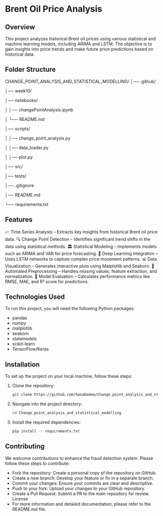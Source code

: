 # Brent Oil Price Analysis

## Overview

This project analyzes historical Brent oil prices using various statistical and machine learning models, including ARIMA and LSTM. The objective is to gain insights into price trends and make future price predictions based on historical data.

## Folder Structure 

CHANGE_POINT_ANALYSIS_AND_STATISTICAL_MODELLING/
│── .github/

│── week10/

│── notebooks/

│   │── changePointAnalysis.ipynb

│   └── README.md

│── scripts/

│   │── change_point_analysis.py

│   │── data_loader.py

│   │── plot.py

│── src/

│── tests/

│── .gitignore

│── README.md

└── requirements.txt

## Features

📈 Time Series Analysis – Extracts key insights from historical Brent oil price data.
🔍 Change Point Detection – Identifies significant trend shifts in the data using statistical methods.
🏛 Statistical Modeling – Implements models such as ARIMA and VAR for price forecasting.
🤖 Deep Learning Integration – Uses LSTM networks to capture complex price movement patterns.
📊 Data Visualization – Generates interactive plots using Matplotlib and Seaborn.
🔄 Automated Preprocessing – Handles missing values, feature extraction, and normalization.
📡 Model Evaluation – Calculates performance metrics like RMSE, MAE, and R² score for predictions.

## Technologies Used

To run this project, you will need the following Python packages:

* pandas
* numpy
* matplotlib
* seaborn
* statsmodels
* scikit-learn
* TensorFlow/Keras



## Installation

To set up the project on your local machine, follow these steps:


1. Clone the repository:
   ```bash
   git clone https://github.com/hanaDemma/Change_point_analysis_and_statistical_modelling-
2. Navigate into the project directory:
   ```bash
   cd Change_point_analysis_and_statistical_modelling

3. Install the required dependencies:
   ```bash
   pip install -r requirements.txt


## Contributing

We welcome contributions to enhance the fraud detection system. Please follow these steps to contribute:

   - Fork the repository: Create a personal copy of the repository on GitHub.
   - Create a new branch: Develop your feature or fix in a separate branch.
   - Commit your changes: Ensure your commits are clear and descriptive.
   - Push to your fork: Upload your changes to your GitHub repository.
   - Create a Pull Request: Submit a PR to the main repository for review.
   License
   - For more information and detailed documentation, please refer to the README.md file.
